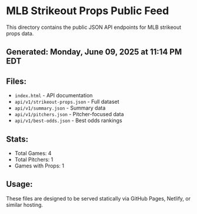 # MLB Strikeout Props Public Feed

This directory contains the public JSON API endpoints for MLB strikeout props data.

## Generated: Monday, June 09, 2025 at 11:14 PM EDT

## Files:
- `index.html` - API documentation
- `api/v1/strikeout-props.json` - Full dataset
- `api/v1/summary.json` - Summary data
- `api/v1/pitchers.json` - Pitcher-focused data  
- `api/v1/best-odds.json` - Best odds rankings

## Stats:
- Total Games: 4
- Total Pitchers: 1
- Games with Props: 1

## Usage:
These files are designed to be served statically via GitHub Pages, Netlify, or similar hosting.
